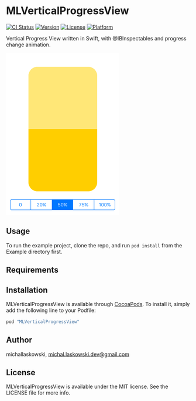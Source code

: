 # MLVerticalProgressView

[![CI Status](http://img.shields.io/travis/michallaskowski/MLVerticalProgressView.svg?style=flat)](https://travis-ci.org/michallaskowski/MLVerticalProgressView)
[![Version](https://img.shields.io/cocoapods/v/MLVerticalProgressView.svg?style=flat)](http://cocoapods.org/pods/MLVerticalProgressView)
[![License](https://img.shields.io/cocoapods/l/MLVerticalProgressView.svg?style=flat)](http://cocoapods.org/pods/MLVerticalProgressView)
[![Platform](https://img.shields.io/cocoapods/p/MLVerticalProgressView.svg?style=flat)](http://cocoapods.org/pods/MLVerticalProgressView)

Vertical Progress View written in Swift, with @IBInspectables and progress change animation.

![screenshot](Screenshots/screenshot.gif)

## Usage

To run the example project, clone the repo, and run `pod install` from the Example directory first.

## Requirements

## Installation

MLVerticalProgressView is available through [CocoaPods](http://cocoapods.org). To install
it, simply add the following line to your Podfile:

```ruby
pod "MLVerticalProgressView"
```

## Author

michallaskowski, michal.laskowski.dev@gmail.com

## License

MLVerticalProgressView is available under the MIT license. See the LICENSE file for more info.
